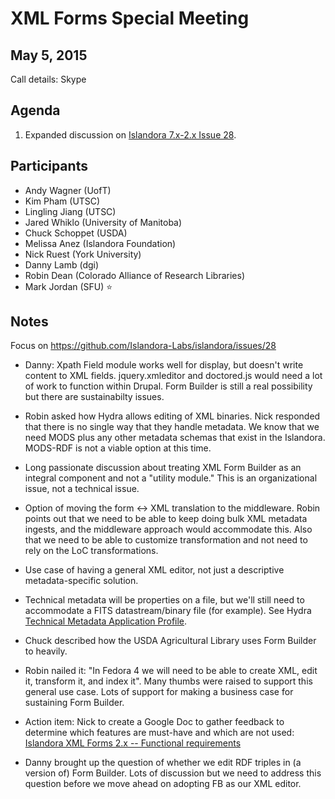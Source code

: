 # XML Forms Special Meeting

## May 5, 2015

Call details: Skype

## Agenda

1. Expanded discussion on [Islandora 7.x-2.x Issue 28](https://github.com/Islandora-Labs/islandora/issues/28).

## Participants

* Andy Wagner (UofT)
* Kim Pham (UTSC)
* Lingling Jiang (UTSC)
* Jared Whiklo (University of Manitoba)
* Chuck Schoppet (USDA)
* Melissa Anez (Islandora Foundation)
* Nick Ruest (York University)
* Danny Lamb (dgi)
* Robin Dean (Colorado Alliance of Research Libraries)
* Mark Jordan (SFU) :star:

## Notes

Focus on https://github.com/Islandora-Labs/islandora/issues/28

* Danny: Xpath Field module works well for display, but doesn't write content to XML fields. jquery.xmleditor and doctored.js would need a lot of work to function within Drupal. Form Builder is still a real possibility but there are sustainabilty issues.

* Robin asked how Hydra allows editing of XML binaries. Nick responded that there is no single way that they handle metadata. We know that we need MODS plus any other metadata schemas that exist in the Islandora. MODS-RDF is not a viable option at this time.

* Long passionate discussion about treating XML Form Builder as an integral component and not a "utility module." This is an organizational issue, not a technical issue.

* Option of moving the form <-> XML translation to the middleware. Robin points out that we need to be able to keep doing bulk XML metadata ingests, and the middleware approach would accommodate this. Also that we need to be able to customize transformation and not need to rely on the LoC transformations.

* Use case of having a general XML editor, not just a descriptive metadata-specific solution.

* Technical metadata will be properties on a file, but we'll still need to accommodate a FITS datastream/binary file (for example). See Hydra [Technical Metadata Application Profile](https://wiki.duraspace.org/display/hydra/Technical+Metadata+Application+Profile).

* Chuck described how the USDA Agricultural Library uses Form Builder to heavily.

* Robin nailed it: "In Fedora 4 we will need to be able to create XML, edit it, transform it, and index it". Many thumbs were raised to support this general use case. Lots of support for making a business case for sustaining Form Builder.

* Action item: Nick to create a Google Doc to gather feedback to determine which features are must-have and which are not used: [Islandora XML Forms 2.x -- Functional requirements](https://docs.google.com/document/d/1zkyy40v4lz03rpjpmVHWujU9LQcxrsA4EC75D1d7X7A/edit?usp=sharing)

* Danny brought up the question of whether we edit RDF triples in (a version of) Form Builder. Lots of discussion but we need to address this question before we move ahead on adopting FB as our XML editor.
